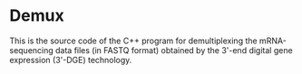 # Demux

This is the source code of the C++ program for demultiplexing the mRNA-sequencing data files (in FASTQ format) obtained by the 3'-end digital gene expression (3'-DGE) technology.

